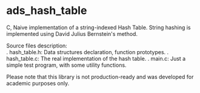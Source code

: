 # ads_hash_table
C, Naive implementation of a string-indexed Hash Table.
String hashing is implemented using David Julius Bernstein's method.

Source files description:<br>
. hash_table.h: Data structures declaration, function prototypes.
. hash_table.c: The real implementation of the hash table. 
. main.c: Just a simple test program, with some utility functions.

Please note that this library is not production-ready and was developed for academic purposes only.
